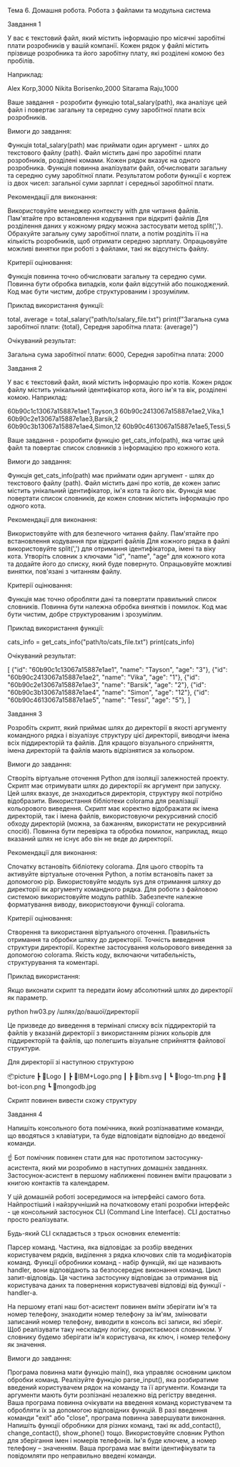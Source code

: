 Тема 6. Домашня робота. Робота з файлами та модульна система

Завдання 1

У вас є текстовий файл, який містить інформацію про місячні заробітні плати розробників у вашій компанії. Кожен рядок у файлі містить прізвище розробника та його заробітну плату, які розділені комою без пробілів.

Наприклад:

Alex Korp,3000
Nikita Borisenko,2000
Sitarama Raju,1000

Ваше завдання - розробити функцію total_salary(path), яка аналізує цей файл і повертає загальну та середню суму заробітної плати всіх розробників.



Вимоги до завдання:

Функція total_salary(path) має приймати один аргумент - шлях до текстового файлу (path).
Файл містить дані про заробітні плати розробників, розділені комами. Кожен рядок вказує на одного розробника.
Функція повинна аналізувати файл, обчислювати загальну та середню суму заробітної плати.
Результатом роботи функції є кортеж із двох чисел: загальної суми зарплат і середньої заробітної плати.


Рекомендації для виконання:

Використовуйте менеджер контексту with для читання файлів.
Пам'ятайте про встановлення кодування при відкриті файлів
Для розділення даних у кожному рядку можна застосувати метод split(',').
Обрахуйте загальну суму заробітної плати, а потім розділіть її на кількість розробників, щоб отримати середню зарплату.
Опрацьовуйте можливі винятки при роботі з файлами, такі як відсутність файлу.


Критерії оцінювання:

Функція повинна точно обчислювати загальну та середню суми.
Повинна бути обробка випадків, коли файл відсутній або пошкоджений.
Код має бути чистим, добре структурованим і зрозумілим.


Приклад використання функції:

total, average = total_salary("path/to/salary_file.txt")
print(f"Загальна сума заробітної плати: {total}, Середня заробітна плата: {average}")

Очікуваний результат:

Загальна сума заробітної плати: 6000, Середня заробітна плата: 2000





Завдання 2

У вас є текстовий файл, який містить інформацію про котів. Кожен рядок файлу містить унікальний ідентифікатор кота, його ім'я та вік, розділені комою. Наприклад:

60b90c1c13067a15887e1ae1,Tayson,3
60b90c2413067a15887e1ae2,Vika,1
60b90c2e13067a15887e1ae3,Barsik,2
60b90c3b13067a15887e1ae4,Simon,12
60b90c4613067a15887e1ae5,Tessi,5

Ваше завдання - розробити функцію get_cats_info(path), яка читає цей файл та повертає список словників з інформацією про кожного кота.



Вимоги до завдання:

Функція get_cats_info(path) має приймати один аргумент - шлях до текстового файлу (path).
Файл містить дані про котів, де кожен запис містить унікальний ідентифікатор, ім'я кота та його вік.
Функція має повертати список словників, де кожен словник містить інформацію про одного кота.


Рекомендації для виконання:

Використовуйте with для безпечного читання файлу.
Пам'ятайте про встановлення кодування при відкриті файлів
Для кожного рядка в файлі використовуйте split(',') для отримання ідентифікатора, імені та віку кота.
Утворіть словник з ключами "id", "name", "age" для кожного кота та додайте його до списку, який буде повернуто.
Опрацьовуйте можливі винятки, пов'язані з читанням файлу.


Критерії оцінювання:

Функція має точно обробляти дані та повертати правильний список словників.
Повинна бути належна обробка винятків і помилок.
Код має бути чистим, добре структурованим і зрозумілим.


Приклад використання функції:

cats_info = get_cats_info("path/to/cats_file.txt")
print(cats_info)



Очікуваний результат:

[
    {"id": "60b90c1c13067a15887e1ae1", "name": "Tayson", "age": "3"},
    {"id": "60b90c2413067a15887e1ae2", "name": "Vika", "age": "1"},
    {"id": "60b90c2e13067a15887e1ae3", "name": "Barsik", "age": "2"},
    {"id": "60b90c3b13067a15887e1ae4", "name": "Simon", "age": "12"},
    {"id": "60b90c4613067a15887e1ae5", "name": "Tessi", "age": "5"},
]





Завдання 3

Розробіть скрипт, який приймає шлях до директорії в якості аргументу командного рядка і візуалізує структуру цієї директорії, виводячи імена всіх піддиректорій та файлів. Для кращого візуального сприйняття, імена директорій та файлів мають відрізнятися за кольором.



Вимоги до завдання:

Створіть віртуальне оточення Python для ізоляції залежностей проекту.
Скрипт має отримувати шлях до директорії як аргумент при запуску. Цей шлях вказує, де знаходиться директорія, структуру якої потрібно відобразити.
Використання бібліотеки colorama для реалізації кольорового виведення.
Скрипт має коректно відображати як імена директорій, так і імена файлів, використовуючи рекурсивний спосіб обходу директорій (можна, за бажанням, використати не рекурсивний спосіб).
Повинна бути перевірка та обробка помилок, наприклад, якщо вказаний шлях не існує або він не веде до директорії.


Рекомендації для виконання:

Спочатку встановіть бібліотеку colorama. Для цього створіть та активуйте віртуальне оточення Python, а потім встановіть пакет за допомогою pip.
Використовуйте модуль sys для отримання шляху до директорії як аргументу командного рядка.
Для роботи з файловою системою використовуйте модуль pathlib.
Забезпечте належне форматування виводу, використовуючи функції colorama.


Критерії оцінювання:

Створення та використання віртуального оточення.
Правильність отримання та обробки шляху до директорії.
Точність виведення структури директорії.
Коректне застосування кольорового виведення за допомогою colorama.
Якість коду, включаючи читабельність, структурування та коментарі.


Приклад використання:

Якщо виконати скрипт та передати йому абсолютний шлях до директорії як параметр.

python hw03.py /шлях/до/вашої/директорії

Це призведе до виведення в терміналі списку всіх піддиректорій та файлів у вказаній директорії з використанням різних кольорів для піддиректорій та файлів, що полегшить візуальне сприйняття файлової структури.

Для директорії зі наступною структурою

📦picture
 ┣ 📂Logo
 ┃ ┣ 📜IBM+Logo.png
 ┃ ┣ 📜ibm.svg
 ┃ ┗ 📜logo-tm.png
 ┣ 📜bot-icon.png
 ┗ 📜mongodb.jpg

Скрипт повинен вивести схожу структуру






Завдання 4

Напишіть консольного бота помічника, який розпізнаватиме команди, що вводяться з клавіатури, та буде відповідати відповідно до введеної команди.

☝ Бот помічник повинен стати для нас прототипом застосунку-асистента, який ми розробимо в наступних домашніх завданнях. Застосунок-асистент в першому наближенні повинен вміти працювати з книгою контактів та календарем.


У цій домашній роботі зосередимося на інтерфейсі самого бота. Найпростіший і найзручніший на початковому етапі розробки інтерфейс - це консольний застосунок CLI (Command Line Interface). CLI достатньо просто реалізувати.

Будь-який CLI складається з трьох основних елементів:

Парсер команд. Частина, яка відповідає за розбір введених користувачем рядків, виділення з рядка ключових слів та модифікаторів команд.
Функції обробники команд - набір функцій, які ще називають handler, вони відповідають за безпосереднє виконання команд.
Цикл запит-відповідь. Ця частина застосунку відповідає за отримання від користувача даних та повернення користувачеві відповіді від функції - handler-а.


На першому етапі наш бот-асистент повинен вміти зберігати ім'я та номер телефону, знаходити номер телефону за ім'ям, змінювати записаний номер телефону, виводити в консоль всі записи, які зберіг. Щоб реалізувати таку нескладну логіку, скористаємося словником. У словнику будемо зберігати ім'я користувача, як ключ, і номер телефону як значення.



Вимоги до завдання:

Програма повинна мати функцію main(), яка управляє основним циклом обробки команд.
Реалізуйте функцію parse_input(), яка розбиратиме введений користувачем рядок на команду та її аргументи. Команди та аргументи мають бути розпізнані незалежно від регістру введення.
Ваша програма повинна очікувати на введення команд користувачем та обробляти їх за допомогою відповідних функцій. В разі введення команди "exit" або "close", програма повинна завершувати виконання.
Напишіть функції обробники для різних команд, такі як add_contact(), change_contact(), show_phone() тощо.
Використовуйте словник Python для зберігання імен і номерів телефонів. Ім'я буде ключем, а номер телефону – значенням.
Ваша програма має вміти ідентифікувати та повідомляти про неправильно введені команди.
